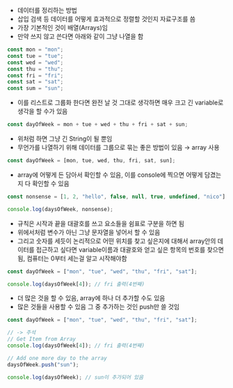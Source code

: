 - 데이터를 정리하는 방법
- 삽입 검색 등 데이터를 어떻게 효과적으로 정렬할 것인지 자료구조를 씀
- 가장 기본적인 것이 배열(Arrays)임
- 만약 쓰지 않고 쓴다면 아래와 같이 그냥 나열을 함

```jsx
const mon = "mon";
const tue = "tue";
const wed = "wed";
const thu = "thu";
const fri = "fri";
const sat = "sat";
const sum = "sun";
```

- 이를 리스트로 그룹화 한다면 완전 날 것 그대로 생각하면 매우 크고 긴 variable로 생각을 할 수가 있음

```jsx
const dayOfWeek = mon + tue + wed + thu + fri + sat + sun;
```

- 위처럼 하면 그냥 긴 String이 될 뿐임
- 무언가를 나열하기 위해 데이터를 그룹으로 묶는 좋은 방법이 있음 → array 사용

```jsx
const dayOfWeek = [mon, tue, wed, thu, fri, sat, sun];
```

- array에 어떻게 든 담아서 확인할 수 있음, 이를 console에 찍으면 어떻게 담겼는지 다 확인할 수 있음

```jsx
const nonsense = [1, 2, "hello", false, null, true, undefined, "nico"];

console.log(daysOfWeek, nonsense);
```

- 규칙은 시작과 끝을 대괄호를 쓰고 요소들을 쉼표로 구분을 하면 됨
- 위에서처럼 변수가 아닌 그냥 문자열을 넣어서 할 수 있음
- 그리고 숫자를 세듯이 논리적으로 어떤 위치를 찾고 싶은지에 대해서 array안의 데이터를 접근하고 싶다면 variable이름과 대괄호와 얻고 싶은 항목의 번호를 찾으면 됨, 컴퓨터는 0부터 세는걸 알고 시작해야함

```jsx
const dayOfWeek = ["mon", "tue", "wed", "thu", "fri", "sat"];

console.log(daysOfWeek[4]); // fri 출력(4번째)
```

- 더 많은 것을 할 수 있음, array에 하나 더 추가할 수도 있음
- 많은 것들을 사용할 수 있음 그 중 추가하는 것인 push만 쓸 것임

```jsx
const dayOfWeek = ["mon", "tue", "wed", "thu", "fri", "sat"];

// -> 주석 
// Get Item from Array
console.log(daysOfWeek[4]); // fri 출력(4번째)

// Add one more day to the array
daysOfWeek.push("sun");

console.log(daysOfWeek); // sun이 추가되어 있음
```